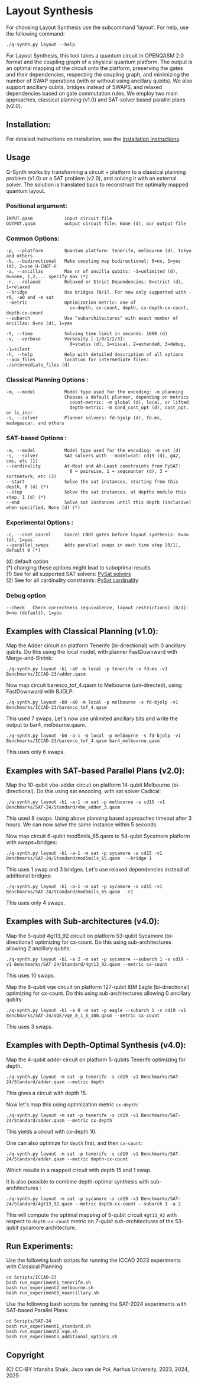 # Layout Synthesis

For choosing Layout Synthesis use the subcommand 'layout'.
For help, use the following command:

    ./q-synth.py layout --help

For Layout Synthesis, this tool takes a quantum circuit in OPENQASM 2.0 format and the coupling graph of a physical quantum platform.
The output is an optimal mapping of the circuit onto the platform, preserving the gates and their dependencies,
respecting the coupling graph, and minimizing the number of SWAP operations (with or without using ancillary qubits).
We also support ancillary qubits, bridges instead of SWAPS, and relaxed dependencies based on gate commutation rules.
We employ two main approaches, classical planning (v1.0) and SAT-solver based parallel plans (v2.0).

## Installation:

For detailed instructions on installation, see the [Installation Instructions](INSTALL.md).

## Usage

Q-Synth works by transforming a circuit + platform to a classical planning problem (v1.0) or a SAT problem (v2.0), and solving it with an external solver. The solution is translated back to reconstruct the optimally mapped quantum layout.

### Positional argument:

    INPUT.qasm            input circuit file
    OUTPUT.qasm           output circuit file: None (d), our output file

### Common Options:

    -p, --platform        Quantum platform: tenerife, melbourne (d), tokyo and others
    -b, --bidirectional   Make coupling map bidirectional: 0=no, 1=yes (d), 2=use H-CNOT-H
    -a, --ancillas        Max nr of ancilla qubits: -1=unlimited (d), 0=none, 1,2,... specify max (*)
    -r, --relaxed         Relaxed or Strict Dependencies: 0=strict (d), 1=relaxed
    --bridge              Use bridges [0/1]. For now only supported with -r0, -a0 and -m sat
    --metric              Optimization metric: one of
                            cx-depth, cx-count, depth, cx-depth-cx-count, depth-cx-count
    --subarch             Use "subarchitectures" with exact number of ancillas: 0=no (d), 1=yes

    -t, --time            Solving time limit in seconds: 1800 (d)
    -v, --verbose         Verbosity [-1/0/1/2/3]: 
                            0=status (d), 1=visual, 2=extended, 3=debug, -1=silent
    -h, --help            Help with detailed description of all options
    --aux_files           location for intermediate files: ./intermediate_files (d)

### Classical Planning Options :

    -m, --model           Model type used for the encoding: -m planning
                          Chooses a default planner, depending on metrics
                            count-metric: -m global (d), local, or lifted
                            depth-metric: -m cond_cost_opt (d), cost_opt, or lc_incr
    -s, --solver          Planner solvers: fd-bjolp (d), fd-ms, madagascar, and others

### SAT-based Options :

    -m, --model           Model type used for the encoding: -m sat (d)
    -s, --solver          SAT solvers with --model=sat: cd19 (d), g42, cms, etc (1)
    --cardinality         At-Most and At-Least constraints from PySAT: 
                            0 = pairwise, 1 = seqcounter (d), 3 = sortnetwrk, etc (2)
    --start               Solve the sat instances, starting from this depth, 0 (d) (*)
    --step                Solve the sat instances, at depths modulo this step, 1 (d) (*)
    --end                 Solve sat instances until this depth (inclusive) when specified, None (d) (*)

### Experimental Options :

    -c, --cnot_cancel     Cancel CNOT gates before layout synthesis: 0=no (d), 1=yes
    --parallel_swaps      Adds parallel swaps in each time step [0/1], default 0 (*)

(d) default option  
(*) changing these options might lead to suboptimal results  
(1) See for all supported SAT solvers: [PySat solvers](https://pysathq.github.io/docs/html/api/solvers.html#pysat.solvers.SolverNames)  
(2) See for all cardinality constraints: [PySat cardinality](https://pysathq.github.io/docs/html/api/card.html#pysat.card.EncType)

### Debug option

    --check   Check correctness (equivalence, layout restrictions) [0/1]: 0=no (default), 1=yes

## Examples with Classical Planning (v1.0):

Map the Adder circuit on platform Tenerife (bi-directional) with 0 ancillary qubits.
Do this using the local model, with planner FastDownward with Merge-and-Shrink:

    ./q-synth.py layout -b1 -a0 -m local -p tenerife -s fd-ms -v1 Benchmarks/ICCAD-23/adder.qasm

Now map circuit barenco_tof_4.qasm to Melbourne (uni-directed), using FastDownward with BJOLP:

    ./q-synth.py layout -b0 -a0 -m local -p melbourne -s fd-bjolp -v1 Benchmarks/ICCAD-23/barenco_tof_4.qasm

This used 7 swaps. Let's now use unlimited ancillary bits and write the output to bar4_melbourne.qasm.

    ./q-synth.py layout -b0 -a-1 -m local -p melbourne -s fd-bjolp -v1 Benchmarks/ICCAD-23/barenco_tof_4.qasm bar4_melbourne.qasm

This uses only 6 swaps.

## Examples with SAT-based Parallel Plans (v2.0):

Map the 10-qubit vbe-adder circuit on platform 14-qubit Melbourne (bi-directional).
Do this using sat encoding, with sat solver Cadical:

    ./q-synth.py layout -b1 -a-1 -m sat -p melbourne -s cd15 -v1 Benchmarks/SAT-24/Standard/vbe_adder_3.qasm

This used 8 swaps. Using above planning based approaches timeout after 3 hours.
We can now solve the same instance within 5 seconds.

Now map circuit 6-qubit mod5mils_65.qasm to 54-qubit Sycamore platform with swaps+bridges:

    ./q-synth.py layout -b1 -a-1 -m sat -p sycamore -s cd15 -v1 Benchmarks/SAT-24/Standard/mod5mils_65.qasm  --bridge 1

This uses 1 swap and 3 bridges. Let's use relaxed dependencies instead of additional bridges:

    ./q-synth.py layout -b1 -a-1 -m sat -p sycamore -s cd15 -v1 Benchmarks/SAT-24/Standard/mod5mils_65.qasm  -r1

This uses only 4 swaps.


## Examples with Sub-architectures (v4.0):

Map the 5-qubit 4gt13_92 circuit on platform 53-qubit Sycamore (bi-directional) optimizing for cx-count.
Do this using sub-architectures allowing 2 ancillary qubits:

    ./q-synth.py layout -b1 -a 2 -m sat -p sycamore --subarch 1 -s cd19 -v1 Benchmarks/SAT-24/Standard/4gt13_92.qasm --metric cx-count

This uses 10 swaps.

Map the 8-qubit vqe circuit on platform 127-qubit IBM Eagle (bi-directional) optimizing for cx-count.
Do this using sub-architectures allowing 0 ancillary qubits:

    ./q-synth.py layout -b1 -a 0 -m sat -p eagle --subarch 1 -s cd19 -v1 Benchmarks/SAT-24/VQE/vqe_8_1_5_100.qasm --metric cx-count
    
This uses 3 swaps.

## Examples with Depth-Optimal Synthesis (v4.0):


Map the 4-qubit adder circuit on platform 5-qubits Tenerife optimizing for depth.

    ./q-synth.py layout -m sat -p tenerife -s cd19 -v1 Benchmarks/SAT-24/Standard/adder.qasm --metric depth

This gives a circuit with depth 15.

Now let's map this using optimization metric `cx-depth`:

    ./q-synth.py layout -m sat -p tenerife -s cd19 -v1 Benchmarks/SAT-24/Standard/adder.qasm --metric cx-depth

This yields a circuit with cx-depth 10.

One can also optimize for `depth` first, and then `cx-count`:

    ./q-synth.py layout -m sat -p tenerife -s cd19 -v1 Benchmarks/SAT-24/Standard/adder.qasm --metric depth-cx-count
    
Which results in a mapped circuit with depth 15 and 1 swap.

It is also possible to combine depth-optimal synthesis with sub-architectures :

    ./q-synth.py layout -m sat -p sycamore -s cd19 -v1 Benchmarks/SAT-24/Standard/4gt13_92.qasm --metric depth-cx-count --subarch 1 -a 2

This will compute the optimal mapping of 5-qubit circuit `4gt13_92` with respect to `depth-cx-count` metric on _7-qubit sub-architectures_ of the 53-qubit sycamore architecture.

## Run Experiments:

Use the following bash scripts for running the ICCAD 2023 experiments with Classical Planning:

    cd Scripts/ICCAD-23
    bash run_experiment1_tenerife.sh
    bash run_experiment2_melbourne.sh
    bash run_experiment3_noancillary.sh

Use the following bash scripts for running the SAT-2024 experiments with SAT-based Parallel Plans:

    cd Scripts/SAT-24
    bash run_experiment1_standard.sh
    bash run_experiment2_vqe.sh
    bash run_experiment3_additional_options.sh

## Copyright

(C) CC-BY Irfansha Shaik, Jaco van de Pol, Aarhus University, 2023, 2024, 2025
